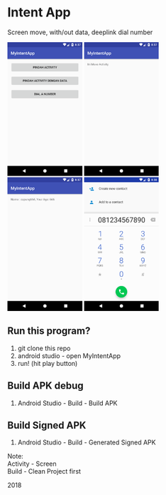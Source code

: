 # Intent App
Screen move, with/out data, deeplink dial number

<img src="https://raw.githubusercontent.com/fariswd/MyIntentApp/master/ss1.png" height="300">
<img src="https://raw.githubusercontent.com/fariswd/MyIntentApp/master/ss2.png" height="300">
<img src="https://raw.githubusercontent.com/fariswd/MyIntentApp/master/ss3.png" height="300">
<img src="https://raw.githubusercontent.com/fariswd/MyIntentApp/master/ss4.png" height="300">

## Run this program?
1. git clone this repo
2. android studio - open MyIntentApp
3. run! (hit play button)

## Build APK debug
1. Android Studio - Build - Build APK

## Build Signed APK
1. Android Studio - Build - Generated Signed APK

Note:  
Activity - Screen  
Build - Clean Project first  

2018
